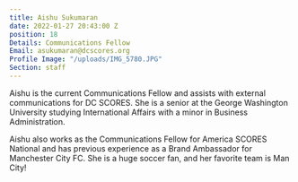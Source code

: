 ```yaml
---
title: Aishu Sukumaran
date: 2022-01-27 20:43:00 Z
position: 18
Details: Communications Fellow
Email: asukumaran@dcscores.org
Profile Image: "/uploads/IMG_5780.JPG"
Section: staff
---
```


Aishu is the current Communications Fellow and assists with external communications for DC SCORES. She is a senior at the George Washington University studying International Affairs with a minor in Business Administration. 

Aishu also works as the Communications Fellow for America SCORES National and has previous experience as a Brand Ambassador for Manchester City FC. She is a huge soccer fan, and her favorite team is Man City!